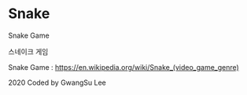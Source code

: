 ﻿# Snake

Snake Game

스네이크 게임


Snake Game : https://en.wikipedia.org/wiki/Snake_(video_game_genre)




2020 Coded by GwangSu Lee

